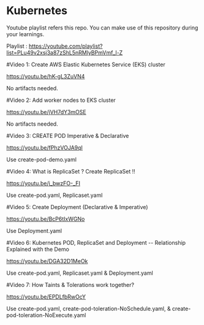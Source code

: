 # Kubernetes
Youtube playlist refers this repo. You can make use of this repository during your learnings.

Playlist : https://youtube.com/playlist?list=PLu49v2xsj3a87zShL5nRMlyBPmVmf_l-Z

#Video 1:  Create AWS Elastic Kubernetes Service (EKS) cluster

https://youtu.be/hK-gL3ZuVN4

No artifacts needed.

#Video 2: Add worker nodes to EKS cluster

https://youtu.be/jVH7dY3mOSE

No artifacts needed.

#Video 3: CREATE POD Imperative & Declarative

https://youtu.be/fPhzVOJA9qI

Use create-pod-demo.yaml 

#Video 4: What is ReplicaSet ? Create ReplicaSet !!

https://youtu.be/j_bwzFO-_FI

Use create-pod.yaml, Replicaset.yaml 

#Video 5: Create Deployment (Declarative & Imperative)

https://youtu.be/BcP6tIxWGNo

Use Deployment.yaml

#Video 6: Kubernetes POD, ReplicaSet and Deployment -- Relationship Explained with the Demo

https://youtu.be/DGA32D1MeOk

Use create-pod.yaml, Replicaset.yaml & Deployment.yaml

#Video 7: How Taints & Tolerations work together?

https://youtu.be/EPDLfbRwOcY

Use create-pod.yaml, create-pod-toleration-NoSchedule.yaml, & create-pod-toleration-NoExecute.yaml







